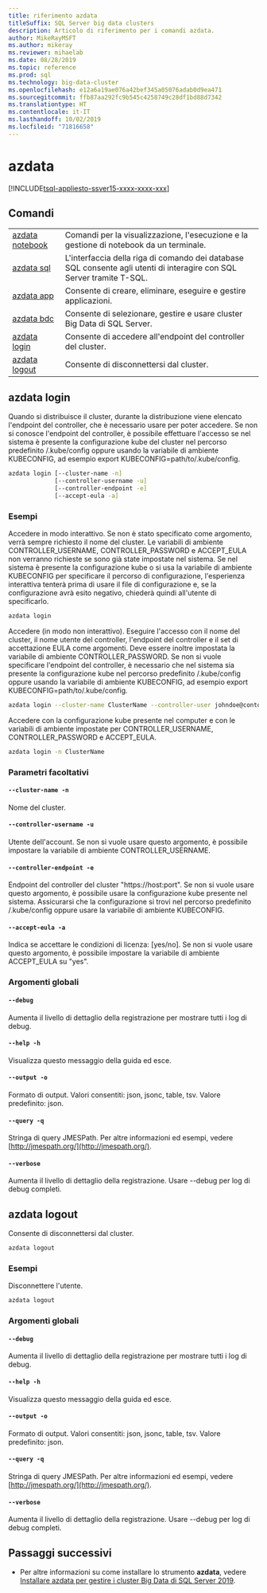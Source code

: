 ```yaml
---
title: riferimento azdata
titleSuffix: SQL Server big data clusters
description: Articolo di riferimento per i comandi azdata.
author: MikeRayMSFT
ms.author: mikeray
ms.reviewer: mihaelab
ms.date: 08/28/2019
ms.topic: reference
ms.prod: sql
ms.technology: big-data-cluster
ms.openlocfilehash: e12a6a19ae076a42bef345a05076adab0d9ea471
ms.sourcegitcommit: ffb87aa292fc9b545c4258749c28df1bd88d7342
ms.translationtype: HT
ms.contentlocale: it-IT
ms.lasthandoff: 10/02/2019
ms.locfileid: "71816658"
---
```

# <a name="azdata"></a>azdata

[!INCLUDE[tsql-appliesto-ssver15-xxxx-xxxx-xxx](../includes/tsql-appliesto-ssver15-xxxx-xxxx-xxx.md)]  

## <a name="commands"></a>Comandi
|     |     |
| --- | --- |
|[azdata notebook](reference-azdata-notebook.md) | Comandi per la visualizzazione, l'esecuzione e la gestione di notebook da un terminale. |
|[azdata sql](reference-azdata-sql.md) | L'interfaccia della riga di comando dei database SQL consente agli utenti di interagire con SQL Server tramite T-SQL. |
|[azdata app](reference-azdata-app.md) | Consente di creare, eliminare, eseguire e gestire applicazioni. |
|[azdata bdc](reference-azdata-bdc.md) | Consente di selezionare, gestire e usare cluster Big Data di SQL Server. |
|[azdata login](#azdata-login) | Consente di accedere all'endpoint del controller del cluster.
|[azdata logout](#azdata-logout) | Consente di disconnettersi dal cluster.
## <a name="azdata-login"></a>azdata login
Quando si distribuisce il cluster, durante la distribuzione viene elencato l'endpoint del controller, che è necessario usare per poter accedere.  Se non si conosce l'endpoint del controller, è possibile effettuare l'accesso se nel sistema è presente la configurazione kube del cluster nel percorso predefinito <user home>/.kube/config oppure usando la variabile di ambiente KUBECONFIG, ad esempio export KUBECONFIG=path/to/.kube/config.
```bash
azdata login [--cluster-name -n] 
             [--controller-username -u]  
             [--controller-endpoint -e]  
             [--accept-eula -a]
```
### <a name="examples"></a>Esempi
Accedere in modo interattivo. Se non è stato specificato come argomento, verrà sempre richiesto il nome del cluster. Le variabili di ambiente CONTROLLER_USERNAME, CONTROLLER_PASSWORD e ACCEPT_EULA non verranno richieste se sono già state impostate nel sistema. Se nel sistema è presente la configurazione kube o si usa la variabile di ambiente KUBECONFIG per specificare il percorso di configurazione, l'esperienza interattiva tenterà prima di usare il file di configurazione e, se la configurazione avrà esito negativo, chiederà quindi all'utente di specificarlo.
```bash
azdata login
```
Accedere (in modo non interattivo). Eseguire l'accesso con il nome del cluster, il nome utente del controller, l'endpoint del controller e il set di accettazione EULA come argomenti. Deve essere inoltre impostata la variabile di ambiente CONTROLLER_PASSWORD.  Se non si vuole specificare l'endpoint del controller, è necessario che nel sistema sia presente la configurazione kube nel percorso predefinito <user home>/.kube/config oppure usando la variabile di ambiente KUBECONFIG, ad esempio export KUBECONFIG=path/to/.kube/config.
```bash
azdata login --cluster-name ClusterName --controller-user johndoe@contoso.com  --controller-endpoint https://<ip>:30080 --accept-eula yes
```
Accedere con la configurazione kube presente nel computer e con le variabili di ambiente impostate per CONTROLLER_USERNAME, CONTROLLER_PASSWORD e ACCEPT_EULA.
```bash
azdata login -n ClusterName
```
### <a name="optional-parameters"></a>Parametri facoltativi
#### `--cluster-name -n`
Nome del cluster.
#### `--controller-username -u`
Utente dell'account. Se non si vuole usare questo argomento, è possibile impostare la variabile di ambiente CONTROLLER_USERNAME.
#### `--controller-endpoint -e`
Endpoint del controller del cluster "https://host:port". Se non si vuole usare questo argomento, è possibile usare la configurazione kube presente nel sistema. Assicurarsi che la configurazione si trovi nel percorso predefinito <user home>/.kube/config oppure usare la variabile di ambiente KUBECONFIG.
#### `--accept-eula -a`
Indica se accettare le condizioni di licenza: [yes/no]. Se non si vuole usare questo argomento, è possibile impostare la variabile di ambiente ACCEPT_EULA su "yes". 
### <a name="global-arguments"></a>Argomenti globali
#### `--debug`
Aumenta il livello di dettaglio della registrazione per mostrare tutti i log di debug.
#### `--help -h`
Visualizza questo messaggio della guida ed esce.
#### `--output -o`
Formato di output.  Valori consentiti: json, jsonc, table, tsv.  Valore predefinito: json.
#### `--query -q`
Stringa di query JMESPath. Per altre informazioni ed esempi, vedere [http://jmespath.org/](http://jmespath.org/).
#### `--verbose`
Aumenta il livello di dettaglio della registrazione. Usare --debug per log di debug completi.
## <a name="azdata-logout"></a>azdata logout
Consente di disconnettersi dal cluster.
```bash
azdata logout 
```
### <a name="examples"></a>Esempi
Disconnettere l'utente.
```bash
azdata logout
```
### <a name="global-arguments"></a>Argomenti globali
#### `--debug`
Aumenta il livello di dettaglio della registrazione per mostrare tutti i log di debug.
#### `--help -h`
Visualizza questo messaggio della guida ed esce.
#### `--output -o`
Formato di output.  Valori consentiti: json, jsonc, table, tsv.  Valore predefinito: json.
#### `--query -q`
Stringa di query JMESPath. Per altre informazioni ed esempi, vedere [http://jmespath.org/](http://jmespath.org/).
#### `--verbose`
Aumenta il livello di dettaglio della registrazione. Usare --debug per log di debug completi.

## <a name="next-steps"></a>Passaggi successivi

- Per altre informazioni su come installare lo strumento **azdata**, vedere [Installare azdata per gestire i cluster Big Data di SQL Server 2019](deploy-install-azdata.md).
